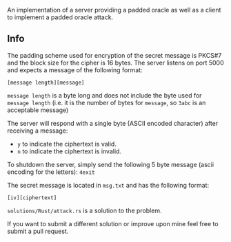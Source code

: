 An implementation of a server providing a padded oracle as well as a client to implement a padded oracle attack.

## Info
The padding scheme used for encryption of the secret message is PKCS#7 and the block size for the cipher is 16 bytes.
The server listens on port 5000 and expects a message of the following format:
```
[message length][message]
```
`message length` is a byte long and does not include the byte used for `message length` (i.e. it is the number of bytes for `message`, so `3abc` is an acceptable message)

The server will respond with a single byte (ASCII encoded character) after receiving a message:
- `y` to indicate the ciphertext is valid.
- `n` to indicate the ciphertext is invalid.

To shutdown the server, simply send the following 5 byte message (ascii encoding for the letters):
`4exit`


The secret message is located in `msg.txt` and has the following format:
```
[iv][ciphertext]
```

`solutions/Rust/attack.rs` is a solution to the problem.

If you want to submit a different solution or improve upon mine feel free to submit a pull request.
